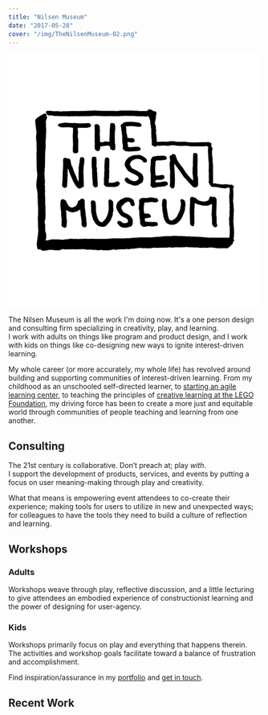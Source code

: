 ```yaml
---
title: "Nilsen Museum"
date: "2017-05-28"
cover: "/img/TheNilsenMuseum-02.png"
---
```


![The Nilsen Museum Logo](/img/TheNilsenMuseum-02.png)

The Nilsen Museum is all the work I'm doing now. It's a one person design and consulting firm specializing in creativity, play, and learning.  
I work with adults on things like program and product design, and I work with kids on things like co-designing new ways to ignite interest-driven learning.  

My whole career (or more accurately, my whole life) has revolved around building and supporting communities of interest-driven learning. From my childhood as an unschooled self-directed learner, to [starting an agile learning center](https://liam.media/portfolio/endor-alc/), to teaching the principles of [creative learning at the LEGO Foundation](https://liam.media/portfolio/the-lego-idea-studio/), my driving force has been to create a more just and equitable world through communities of people teaching and learning from one another.

## Consulting

The 21st century is collaborative. Don’t preach at; play _with_.  
I support the development of products, services, and events by putting a focus on user meaning-making through play and creativity.  
  
What that means is empowering event attendees to co-create their experience; making tools for users to utilize in new and unexpected ways; for colleagues to have the tools they need to build a culture of reflection and learning.

## Workshops

### Adults 
Workshops weave through play, reflective discussion, and a little lecturing to give attendees an embodied experience of constructionist learning and the power of designing for user-agency.

### Kids 
Workshops primarily focus on play and everything that happens therein. The activities and workshop goals facilitate toward a balance of frustration and accomplishment.

Find inspiration/assurance in my [portfolio](/portfolio/) and [get in touch](/contact/).

## Recent Work
